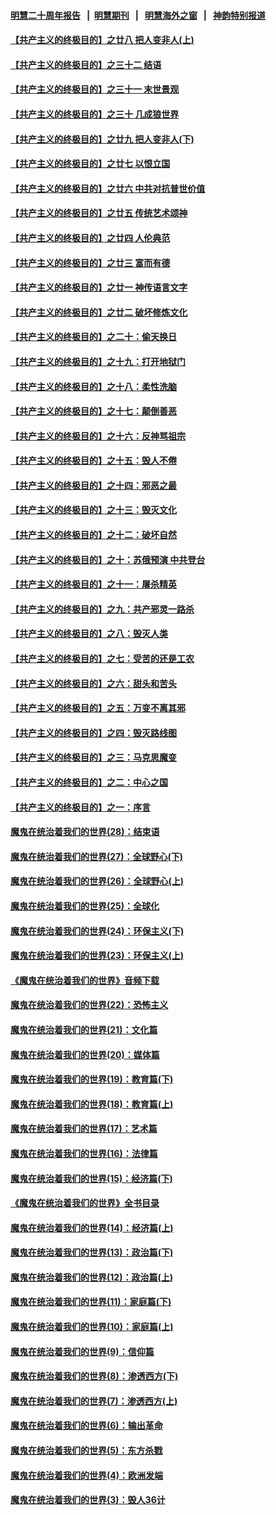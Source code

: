 #### [明慧二十周年报告](https://github.com/gfw-breaker/mh-reports/blob/master/README.md?t=07191301?t=07191301) &nbsp;&nbsp;|&nbsp;&nbsp;[明慧期刊](https://github.com/gfw-breaker/mh-qikan) &nbsp;&nbsp;|&nbsp;&nbsp; [明慧海外之窗](https://github.com/gfw-breaker/mh-news/blob/master/README.md?t=07191301?t=07191301) &nbsp;&nbsp;|&nbsp;&nbsp; [神韵特别报道](https://github.com/gfw-breaker/mh-news/blob/master/shenyun.md?t=07191301?t=07191301) 

#### [【共产主义的终极目的】之廿八 把人变非人(上)](../pages/nsc422/n11340492.md?t=07191301?t=07191301) 

#### [【共产主义的终极目的】之三十二 结语](../pages/nsc422/n11360535.md?t=07191301?t=07191301) 

#### [【共产主义的终极目的】之三十一 末世景观](../pages/nsc422/n11351129.md?t=07191301?t=07191301) 

#### [【共产主义的终极目的】之三十 几成狼世界](../pages/nsc422/n11348280.md?t=07191301?t=07191301) 

#### [【共产主义的终极目的】之廿九 把人变非人(下)](../pages/nsc422/n11344140.md?t=07191301?t=07191301) 

#### [【共产主义的终极目的】之廿七 以恨立国](../pages/nsc422/n11336944.md?t=07191301?t=07191301) 

#### [【共产主义的终极目的】之廿六 中共对抗普世价值](../pages/nsc422/n11324785.md?t=07191301?t=07191301) 

#### [【共产主义的终极目的】之廿五 传统艺术颂神](../pages/nsc422/n11296396.md?t=07191301?t=07191301) 

#### [【共产主义的终极目的】之廿四 人伦典范](../pages/nsc422/n11296397.md?t=07191301?t=07191301) 

#### [【共产主义的终极目的】之廿三 富而有德](../pages/nsc422/n11283598.md?t=07191301?t=07191301) 

#### [【共产主义的终极目的】之廿一 神传语言文字](../pages/nsc422/n11263265.md?t=07191301?t=07191301) 

#### [【共产主义的终极目的】之廿二 破坏修炼文化](../pages/nsc422/n11245728.md?t=07191301?t=07191301) 

#### [【共产主义的终极目的】之二十：偷天换日](../pages/nsc422/n11238846.md?t=07191301?t=07191301) 

#### [【共产主义的终极目的】之十九：打开地狱门](../pages/nsc422/n11206376.md?t=07191301?t=07191301) 

#### [【共产主义的终极目的】之十八：柔性洗脑](../pages/nsc422/n11199994.md?t=07191301?t=07191301) 

#### [【共产主义的终极目的】之十七：颠倒善恶](../pages/nsc422/n11179782.md?t=07191301?t=07191301) 

#### [【共产主义的终极目的】之十六：反神骂祖宗](../pages/nsc422/n11166798.md?t=07191301?t=07191301) 

#### [【共产主义的终极目的】之十五：毁人不倦](../pages/nsc422/n11166792.md?t=07191301?t=07191301) 

#### [【共产主义的终极目的】之十四：邪恶之最](../pages/nsc422/n11150249.md?t=07191301?t=07191301) 

#### [【共产主义的终极目的】之十三：毁灭文化](../pages/nsc422/n11135227.md?t=07191301?t=07191301) 

#### [【共产主义的终极目的】之十二：破坏自然](../pages/nsc422/n11135214.md?t=07191301?t=07191301) 

#### [【共产主义的终极目的】之十：苏俄预演 中共登台](../pages/nsc422/n11118424.md?t=07191301?t=07191301) 

#### [【共产主义的终极目的】之十一：屠杀精英](../pages/nsc422/n11118442.md?t=07191301?t=07191301) 

#### [【共产主义的终极目的】之九：共产邪灵一路杀](../pages/nsc422/n11114139.md?t=07191301?t=07191301) 

#### [【共产主义的终极目的】之八：毁灭人类](../pages/nsc422/n11108503.md?t=07191301?t=07191301) 

#### [【共产主义的终极目的】之七：受苦的还是工农](../pages/nsc422/n11101809.md?t=07191301?t=07191301) 

#### [【共产主义的终极目的】之六：甜头和苦头](../pages/nsc422/n11096971.md?t=07191301?t=07191301) 

#### [【共产主义的终极目的】之五：万变不离其邪](../pages/nsc422/n11091285.md?t=07191301?t=07191301) 

#### [【共产主义的终极目的】之四：毁灭路线图](../pages/nsc422/n11086284.md?t=07191301?t=07191301) 

#### [【共产主义的终极目的】之三：马克思魔变](../pages/nsc422/n11061941.md?t=07191301?t=07191301) 

#### [【共产主义的终极目的】之二：中心之国](../pages/nsc422/n11047728.md?t=07191301?t=07191301) 

#### [【共产主义的终极目的】之一：序言](../pages/nsc422/n11086077.md?t=07191301?t=07191301) 

#### [魔鬼在统治着我们的世界(28)：结束语](../pages/nsc422/n10936246.md?t=07191301?t=07191301) 

#### [魔鬼在统治着我们的世界(27)：全球野心(下)](../pages/nsc422/n10928319.md?t=07191301?t=07191301) 

#### [魔鬼在统治着我们的世界(26)：全球野心(上)](../pages/nsc422/n10900318.md?t=07191301?t=07191301) 

#### [魔鬼在统治着我们的世界(25)：全球化](../pages/nsc422/n10788205.md?t=07191301?t=07191301) 

#### [魔鬼在统治着我们的世界(24)：环保主义(下)](../pages/nsc422/n10695307.md?t=07191301?t=07191301) 

#### [魔鬼在统治着我们的世界(23)：环保主义(上)](../pages/nsc422/n10688613.md?t=07191301?t=07191301) 

#### [《魔鬼在统治着我们的世界》音频下载](../pages/nsc422/n10635553.md?t=07191301?t=07191301) 

#### [魔鬼在统治着我们的世界(22)：恐怖主义](../pages/nsc422/n10614727.md?t=07191301?t=07191301) 

#### [魔鬼在统治着我们的世界(21)：文化篇](../pages/nsc422/n10597706.md?t=07191301?t=07191301) 

#### [魔鬼在统治着我们的世界(20)：媒体篇](../pages/nsc422/n10586579.md?t=07191301?t=07191301) 

#### [魔鬼在统治着我们的世界(19)：教育篇(下)](../pages/nsc422/n10564808.md?t=07191301?t=07191301) 

#### [魔鬼在统治着我们的世界(18)：教育篇(上)](../pages/nsc422/n10526970.md?t=07191301?t=07191301) 

#### [魔鬼在统治着我们的世界(17)：艺术篇](../pages/nsc422/n10499093.md?t=07191301?t=07191301) 

#### [魔鬼在统治着我们的世界(16)：法律篇](../pages/nsc422/n10485969.md?t=07191301?t=07191301) 

#### [魔鬼在统治着我们的世界(15)：经济篇(下)](../pages/nsc422/n10469975.md?t=07191301?t=07191301) 

#### [《魔鬼在统治着我们的世界》全书目录](../pages/nsc422/n10464261.md?t=07191301?t=07191301) 

#### [魔鬼在统治着我们的世界(14)：经济篇(上)](../pages/nsc422/n10457370.md?t=07191301?t=07191301) 

#### [魔鬼在统治着我们的世界(13)：政治篇(下)](../pages/nsc422/n10448270.md?t=07191301?t=07191301) 

#### [魔鬼在统治着我们的世界(12)：政治篇(上)](../pages/nsc422/n10444576.md?t=07191301?t=07191301) 

#### [魔鬼在统治着我们的世界(11)：家庭篇(下)](../pages/nsc422/n10440961.md?t=07191301?t=07191301) 

#### [魔鬼在统治着我们的世界(10)：家庭篇(上)](../pages/nsc422/n10435448.md?t=07191301?t=07191301) 

#### [魔鬼在统治着我们的世界(9)：信仰篇](../pages/nsc422/n10432159.md?t=07191301?t=07191301) 

#### [魔鬼在统治着我们的世界(8)：渗透西方(下)](../pages/nsc422/n10429603.md?t=07191301?t=07191301) 

#### [魔鬼在统治着我们的世界(7)：渗透西方(上)](../pages/nsc422/n10426013.md?t=07191301?t=07191301) 

#### [魔鬼在统治着我们的世界(6)：输出革命](../pages/nsc422/n10421536.md?t=07191301?t=07191301) 

#### [魔鬼在统治着我们的世界(5)：东方杀戮](../pages/nsc422/n10417707.md?t=07191301?t=07191301) 

#### [魔鬼在统治着我们的世界(4)：欧洲发端](../pages/nsc422/n10414890.md?t=07191301?t=07191301) 

#### [魔鬼在统治着我们的世界(3)：毁人36计](../pages/nsc422/n10411583.md?t=07191301?t=07191301) 

